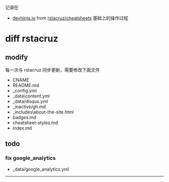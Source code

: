 
记录在 
- [devhints.io](https://devhints.io) from [rstacruz/cheatsheets](https://github.com/rstacruz/cheatsheets)
基础上的操作过程

# diff rstacruz

## modify
每一次与 rstacruz 同步更新，需要修改下面文件

* CNAME
* README.md
* _config.yml
* _data\content.yml
* _data/disqus.yml
* _inactive/gh.md
* _includes\about-the-site.html
* badges.md
* cheatsheet-styles.md
* index.md

## todo ##

### fix google_analytics ###

* _data/google_analytics.yml


---
